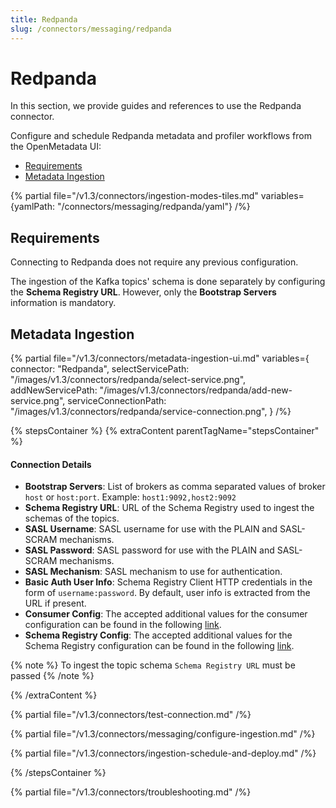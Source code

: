 ```yaml
---
title: Redpanda
slug: /connectors/messaging/redpanda
---
```


# Redpanda

In this section, we provide guides and references to use the Redpanda connector.

Configure and schedule Redpanda metadata and profiler workflows from the OpenMetadata UI:

- [Requirements](#requirements)
- [Metadata Ingestion](#metadata-ingestion)

{% partial file="/v1.3/connectors/ingestion-modes-tiles.md" variables={yamlPath: "/connectors/messaging/redpanda/yaml"} /%}

## Requirements

Connecting to Redpanda does not require any previous configuration.

The ingestion of the Kafka topics' schema is done separately by configuring the **Schema Registry URL**. However, only the **Bootstrap Servers** information is mandatory.

## Metadata Ingestion

{% partial 
  file="/v1.3/connectors/metadata-ingestion-ui.md" 
  variables={
    connector: "Redpanda", 
    selectServicePath: "/images/v1.3/connectors/redpanda/select-service.png",
    addNewServicePath: "/images/v1.3/connectors/redpanda/add-new-service.png",
    serviceConnectionPath: "/images/v1.3/connectors/redpanda/service-connection.png",
} 
/%}

{% stepsContainer %}
{% extraContent parentTagName="stepsContainer" %}

#### Connection Details

- **Bootstrap Servers**: List of brokers as comma separated values of broker `host` or `host:port`. Example: `host1:9092,host2:9092`
- **Schema Registry URL**: URL of the Schema Registry used to ingest the schemas of the topics.
- **SASL Username**: SASL username for use with the PLAIN and SASL-SCRAM mechanisms.
- **SASL Password**: SASL password for use with the PLAIN and SASL-SCRAM mechanisms.
- **SASL Mechanism**: SASL mechanism to use for authentication.
- **Basic Auth User Info**: Schema Registry Client HTTP credentials in the form of `username:password`. By default, user info is extracted from the URL if present.
- **Consumer Config**: The accepted additional values for the consumer configuration can be found in the following [link](https://github.com/edenhill/librdkafka/blob/master/CONFIGURATION.md).
- **Schema Registry Config**: The accepted additional values for the Schema Registry configuration can be found in the following [link](https://docs.confluent.io/5.5.1/clients/confluent-kafka-python/index.html#confluent_kafka.schema_registry.SchemaRegistryClient).

{% note %}
To ingest the topic schema `Schema Registry URL` must be passed
{% /note %}

{% /extraContent %}

{% partial file="/v1.3/connectors/test-connection.md" /%}

{% partial file="/v1.3/connectors/messaging/configure-ingestion.md" /%}

{% partial file="/v1.3/connectors/ingestion-schedule-and-deploy.md" /%}

{% /stepsContainer %}

{% partial file="/v1.3/connectors/troubleshooting.md" /%}
